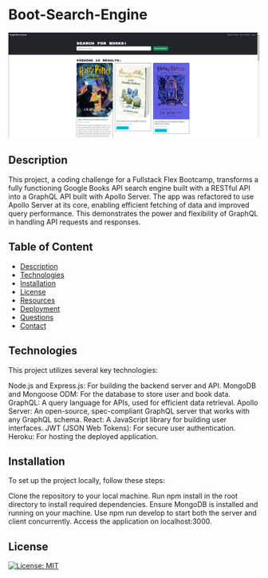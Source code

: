 # Boot-Search-Engine
![](./client/src/assets/book-search-engine.png)

## Description
This project, a coding challenge for a Fullstack Flex Bootcamp, transforms a fully functioning Google Books API search engine built with a RESTful API into a GraphQL API built with Apollo Server. The app was refactored to use Apollo Server at its core, enabling efficient fetching of data and improved query performance. This demonstrates the power and flexibility of GraphQL in handling API requests and responses.

## Table of Content
  * [Description](#description)
  * [Technologies](#technologies)
  * [Installation](#installation)
  * [License](#license)
  * [Resources](#resources)
  * [Deployment](#deployment)
  * [Questions](#questions)
  * [Contact](#contact)

## Technologies
This project utilizes several key technologies:

Node.js and Express.js: For building the backend server and API.
MongoDB and Mongoose ODM: For the database to store user and book data.
GraphQL: A query language for APIs, used for efficient data retrieval.
Apollo Server: An open-source, spec-compliant GraphQL server that works with any GraphQL schema.
React: A JavaScript library for building user interfaces.
JWT (JSON Web Tokens): For secure user authentication.
Heroku: For hosting the deployed application.

## Installation
To set up the project locally, follow these steps:

Clone the repository to your local machine.
Run npm install in the root directory to install required dependencies.
Ensure MongoDB is installed and running on your machine.
Use npm run develop to start both the server and client concurrently.
Access the application on localhost:3000.

## License
[![License: MIT](https://img.shields.io/badge/License-MIT-blue.svg)](https://opensource.org/licenses/MIT)